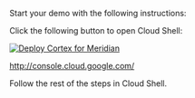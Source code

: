 Start your demo with the following instructions:

Click the following button to open Cloud Shell:

[![Deploy Cortex for Meridian](https://gstatic.com/cloudssh/images/open-btn.svg)](https://shell.cloud.google.com/cloudshell/?terminal=true&show=terminal&cloudshell_git_repo=https://github.com/mpeder/oneclickdeploytest.git&cloudshell_tutorial=deploy_guide.md)


http://console.cloud.google.com/

Follow the rest of the steps in Cloud Shell.
